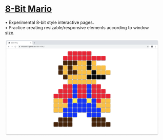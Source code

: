 # [8-Bit Mario](https://michaeltr7.github.io/8-Bit-HTML/)

• Experimental 8-bit style interactive pages. <br/>
• Practice creating resizable/responsive elements according to window size.

[<img src="Preview Image.png" width = "1000">](https://michaeltr7.github.io/8-Bit-HTML/)
